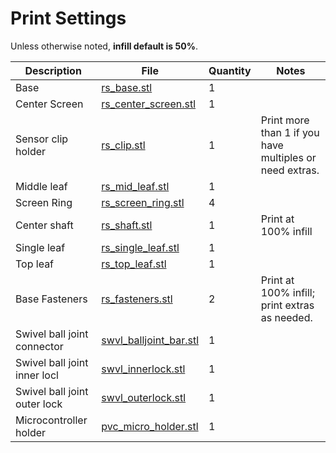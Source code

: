 # Print Settings

Unless otherwise noted, **infill default is 50%**.


| Description | File | Quantity | Notes |
|--------------------|----------------------|---|---------------------------------------------------------|
| Base               | [rs_base.stl](./rs_base.stl)          | 1 |                                                         |
| Center Screen      | [rs_center_screen.stl](./rs_center_screen.stl) | 1 |                                                         |
| Sensor clip holder | [rs_clip.stl](./rs_clip.stl)         | 1 | Print more than 1 if you have multiples or need extras. |
| Middle leaf        | [rs_mid_leaf.stl](./rs_mid_leaf.stl)      | 1 |                                                         |
| Screen Ring        | [rs_screen_ring.stl](./rs_screen_ring.stl)   | 4 |                                                         |
| Center shaft       | [rs_shaft.stl](./rs_shaft.stl)         | 1 | Print at 100% infill                                    |
| Single leaf        | [rs_single_leaf.stl](./rs_single_leaf.stl)   | 1 |                                                         |
| Top leaf           | [rs_top_leaf.stl](./rs_top_leaf.stl)      | 1 |                                                         |
| Base Fasteners     | [rs_fasteners.stl](./rs_fasteners.stl)     | 2 | Print at 100% infill; print extras as needed.           |  |   |
| Swivel ball joint connector | [swvl_balljoint_bar.stl](./swvl_balljoint_bar.stl) | 1 | |
| Swivel ball joint inner locl |[swvl_innerlock.stl](./swvl_innerlock.stl) | 1 | |
| Swivel ball joint outer lock | [swvl_outerlock.stl](./swvl_outerlock.stl) | 1 | |
| Microcontroller holder  | [pvc_micro_holder.stl](./pvc_micro_holder.stl)    | 1 | |
